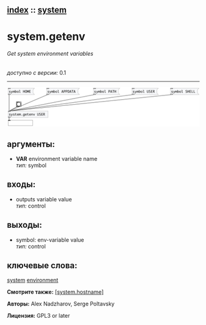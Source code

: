 [index](index.html) :: [system](category_system.html)
---

# system.getenv

###### Get system environment variables

*доступно с версии:* 0.1

---




[![example](../examples/img/system.getenv.jpg)](../examples/pd/system.getenv.pd)



## аргументы:

* **VAR**
environment variable name<br>
_тип:_ symbol<br>







## входы:

* outputs variable value<br>
_тип:_ control



## выходы:

* symbol: env-variable value<br>
_тип:_ control



## ключевые слова:

[system](keywords/system.html)
[environment](keywords/environment.html)



**Смотрите также:**
[\[system.hostname\]](system.hostname.html)




**Авторы:** Alex Nadzharov, Serge Poltavsky




**Лицензия:** GPL3 or later





